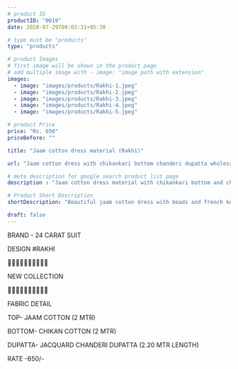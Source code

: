 ```yaml
---
# product ID
productID: "0019"
date: 2020-07-29T09:03:31+05:30

# type must be "products"
type: "products"

# product Images
# first image will be shown in the product page
# add multiple image with - image: "image path with extension"
images:
  - image: "images/products/Rakhi-1.jpeg"
  - image: "images/products/Rakhi-2.jpeg"
  - image: "images/products/Rakhi-3.jpeg"
  - image: "images/products/Rakhi-4.jpeg"
  - image: "images/products/Rakhi-5.jpeg"

# product Price
price: "Rs. 650"
priceBefore: ""

title: "Jaam cotton dress material (Rakhi)"

url: "Jaam cotton dress with chikankari bottom chanderi dupatta wholesale"

# meta description for google search product list page
description : "Jaam cotton dress material with chikankari bottom and chanderi dupatta"

# Product Short Description
shortDescription: "Beautiful jaam cotton dress with beads and french knot handwork, cotton chikenkari bottom and chanderi zari border dupatta."

draft: false
---
```

BRAND - 24 CARAT SUIT

DESIGN #RAKHI

💐💐💐💐💐💐💐💐💐💐

NEW COLLECTION

🌷🌷🌷🌷🌷🌷🌷🌷🌷🌷

FABRIC DETAIL

TOP- JAAM COTTON (2 MTR)

BOTTOM- CHIKAN COTTON (2 MTR)

DUPATTA- JACQUARD CHANDERI DUPATTA (2.20 MTR LENGTH)

RATE -650/-
